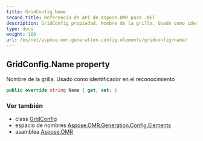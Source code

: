 ```yaml
---
title: GridConfig.Name
second_title: Referencia de API de Aspose.OMR para .NET
description: GridConfig propiedad. Nombre de la grilla. Usado como identificador en el reconocimiento
type: docs
weight: 100
url: /es/net/aspose.omr.generation.config.elements/gridconfig/name/
---
```

## GridConfig.Name property

Nombre de la grilla. Usado como identificador en el reconocimiento

```csharp
public override string Name { get; set; }
```

### Ver también

* class [GridConfig](../)
* espacio de nombres [Aspose.OMR.Generation.Config.Elements](../../gridconfig/)
* asamblea [Aspose.OMR](../../../)


